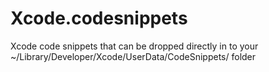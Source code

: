 Xcode.codesnippets
==================

Xcode code snippets that can be dropped directly in to your ~/Library/Developer/Xcode/UserData/CodeSnippets/ folder
